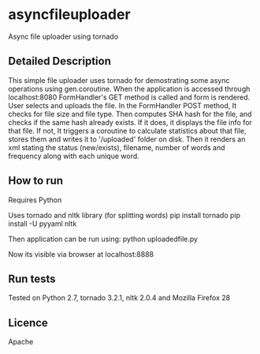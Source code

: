 # asyncfileuploader
Async file uploader using tornado

## Detailed Description
This simple file uploader uses tornado for demostrating some async operations using gen.coroutine. When the application is accessed through localhost:8080 FormHandler's GET method is called and form is rendered. User selects and uploads the file. In the FormHandler POST method, It checks for file size and file type. Then computes SHA hash for the file, and checks if the same hash already exists. If it does, it displays the file info for that file. If not, It triggers a coroutine to calculate statistics about that file, stores them and writes it to '/uploaded' folder on disk. Then it renders an xml stating the status (new/exists), filename, number of words and frequency along with each unique word.

## How to run
Requires Python

Uses tornado and nltk library (for splitting words)
pip install tornado
pip install -U pyyaml nltk

Then application can be run using:
python uploadedfile.py

Now its visible via browser at localhost:8888

## Run tests
Tested on Python 2.7, tornado 3.2.1, nltk 2.0.4 and Mozilla Firefox 28

## Licence
Apache
